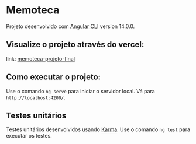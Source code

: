 # Memoteca

Projeto desenvolvido com [Angular CLI](https://github.com/angular/angular-cli) version 14.0.0.

## Visualize o projeto através do vercel:

link: [memoteca-projeto-final](https://memoteca-self.vercel.app/listarPensamento)

## Como executar o projeto:

Use o comando `ng serve` para iniciar o servidor local. Vá para `http://localhost:4200/`. 

## Testes unitários

Testes unitários desenvolvidos usando [Karma](https://karma-runner.github.io). Use o comando `ng test` para executar os testes.

